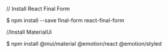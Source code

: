 // Install React Final Form

$ npm install --save final-form react-final-form

//Install MaterialUi

$ npm install @mui/material @emotion/react @emotion/styled
